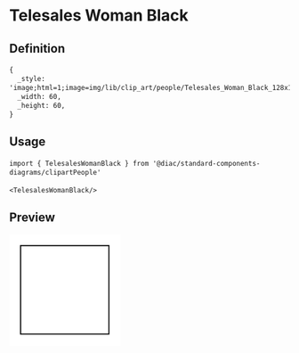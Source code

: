 # Telesales Woman Black

## Definition

```
{
  _style: 'image;html=1;image=img/lib/clip_art/people/Telesales_Woman_Black_128x128.pngstrokeColor=none;',
  _width: 60,
  _height: 60,
}
```

## Usage

```
import { TelesalesWomanBlack } from '@diac/standard-components-diagrams/clipartPeople'

<TelesalesWomanBlack/>
```

## Preview

<img src="./telesales-woman-black.png" width="200"/>
